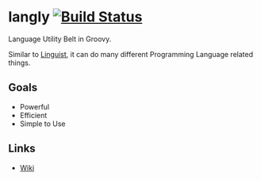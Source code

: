 # langly [![Build Status](https://travis-ci.org/DirectMyFile/langly.svg?branch=master)](https://travis-ci.org/DirectMyFile/langly)

Language Utility Belt in Groovy.

Similar to [Linguist](https://github.com/github/linguist/), it can do many different Programming Language related things.

## Goals

- Powerful
- Efficient
- Simple to Use

## Links

- [Wiki](https://github.com/DirectMyFile/langly/wiki)

